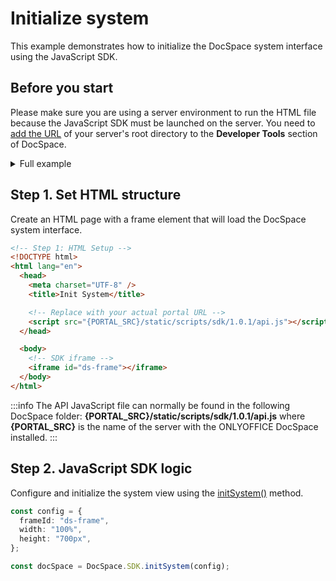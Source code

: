 # Initialize system

This example demonstrates how to initialize the DocSpace system interface using the JavaScript SDK.

## Before you start

Please make sure you are using a server environment to run the HTML file because the JavaScript SDK must be launched on the server.
You need to [add the URL](../../../docspace/javascript-sdk/get-started/get-started.md#step-1-specifying-the-docspace-url) of your server's root directory to the **Developer Tools** section of DocSpace.

<details>
  <summary>Full example</summary>

``` html
<!-- Step 1: HTML Setup -->
<!DOCTYPE html>
<html lang="en">
  <head>
    <meta charset="UTF-8" />
    <title>Init System</title>

    <!-- Replace with your actual portal URL -->
    <script src="{PORTAL_SRC}/static/scripts/sdk/1.0.1/api.js"></script>
  </head>

  <body>
    <!-- SDK iframe -->
    <iframe id="ds-frame"></iframe>
  </body>

  <!-- Step 2: JavaScript SDK Logic -->
  <script>
    const config = {
      frameId: "ds-frame",
      width: "100%",
      height: "700px",
    };

    const docSpace = DocSpace.SDK.initSystem(config);
  </script>
</html>
```

</details>

## Step 1. Set HTML structure

Create an HTML page with a frame element that will load the DocSpace system interface.

``` html
<!-- Step 1: HTML Setup -->
<!DOCTYPE html>
<html lang="en">
  <head>
    <meta charset="UTF-8" />
    <title>Init System</title>

    <!-- Replace with your actual portal URL -->
    <script src="{PORTAL_SRC}/static/scripts/sdk/1.0.1/api.js"></script>
  </head>

  <body>
    <!-- SDK iframe -->
    <iframe id="ds-frame"></iframe>
  </body>
</html>
```

:::info
The API JavaScript file can normally be found in the following DocSpace folder: **\{PORTAL_SRC\}/static/scripts/sdk/1.0.1/api.js** where **\{PORTAL_SRC\}** is the name of the server with the ONLYOFFICE DocSpace installed.
:::

## Step 2. JavaScript SDK logic

Configure and initialize the system view using the [initSystem()](../../../docspace/javascript-sdk/usage-sdk/methods.md#initsystem) method.

``` ts
const config = {
  frameId: "ds-frame",
  width: "100%",
  height: "700px",
};

const docSpace = DocSpace.SDK.initSystem(config);
```
